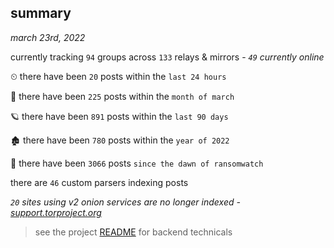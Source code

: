 
## summary
_march 23rd, 2022_

currently tracking `94` groups across `133` relays & mirrors - _`49` currently online_

⏲ there have been `20` posts within the `last 24 hours`

🦈 there have been `225` posts within the `month of march`

🪐 there have been `891` posts within the `last 90 days`

🏚 there have been `780` posts within the `year of 2022`

🦕 there have been `3066` posts `since the dawn of ransomwatch`

there are `46` custom parsers indexing posts

_`20` sites using v2 onion services are no longer indexed - [support.torproject.org](https://support.torproject.org/onionservices/v2-deprecation/)_

> see the project [README](https://github.com/thetanz/ransomwatch#ransomwatch--) for backend technicals
